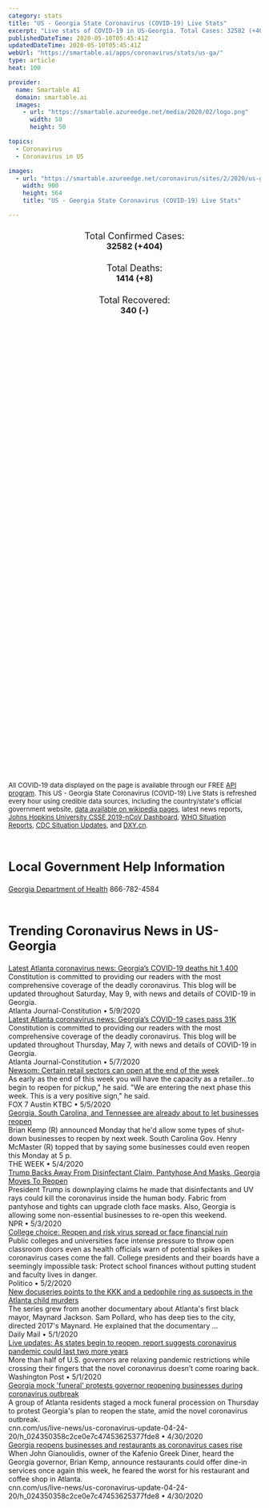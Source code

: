```yaml
---
category: stats
title: "US - Georgia State Coronavirus (COVID-19) Live Stats"
excerpt: "Live stats of COVID-19 in US-Georgia. Total Cases: 32582 (+404), Deaths: 1414 (+8), Recoveries: 340(-)."
publishedDateTime: 2020-05-10T05:45:41Z
updatedDateTime: 2020-05-10T05:45:41Z
webUrl: "https://smartable.ai/apps/coronavirus/stats/us-ga/"
type: article
heat: 100

provider:
  name: Smartable AI
  domain: smartable.ai
  images:
    - url: "https://smartable.azureedge.net/media/2020/02/logo.png"
      width: 50
      height: 50

topics:
  - Coronavirus
  - Coronavirus in US

images:
  - url: "https://smartable.azureedge.net/coronavirus/sites/2/2020/us-ga.jpg"
    width: 900
    height: 564
    title: "US - Georgia State Coronavirus (COVID-19) Live Stats"

---
```

<div class="total-stats" style="text-align: center;">
    <h3>
	    <div style="font-size: 18px; font-weight: 400;">Total Confirmed Cases:</div>
	    32582 (<span class='red'>+404</span>)
    </h3>
    <h3>
	    <div style="font-size: 18px; font-weight: 400;">Total Deaths:</div>
	    1414 (<span class='red'>+8</span>)
    </h3>
    <h3>
	    <div style="font-size: 18px; font-weight: 400;">Total Recovered:</div>
	    340 (-)
    </h3>
</div>

<script type="text/javascript" src="https://www.gstatic.com/charts/loader.js"></script>

<div id="time_series_chart" style="width: 100%; height: 400px;"></div>
<script type="text/javascript">
  google.charts.load('current', {'packages':['corechart']});
  google.charts.setOnLoadCallback(drawChart);
  function drawChart() {
    var data = google.visualization.arrayToDataTable([
      ['Date', 'Total Cases', 'Total Deaths', 'Total Recovered'],
      ['1/22/2020', 0, 0, 0],['1/23/2020', 0, 0, 0],['1/24/2020', 0, 0, 0],['1/25/2020', 0, 0, 0],['1/26/2020', 0, 0, 0],['1/27/2020', 0, 0, 0],['1/28/2020', 0, 0, 0],['1/29/2020', 0, 0, 0],['1/30/2020', 0, 0, 0],['1/31/2020', 0, 0, 0],['2/1/2020', 0, 0, 0],['2/2/2020', 0, 0, 0],['2/3/2020', 0, 0, 0],['2/4/2020', 0, 0, 0],['2/5/2020', 0, 0, 0],['2/6/2020', 0, 0, 0],['2/7/2020', 0, 0, 0],['2/8/2020', 0, 0, 0],['2/9/2020', 0, 0, 0],['2/10/2020', 0, 0, 0],['2/11/2020', 0, 0, 0],['2/12/2020', 0, 0, 0],['2/13/2020', 0, 0, 0],['2/14/2020', 0, 0, 0],['2/15/2020', 0, 0, 0],['2/16/2020', 0, 0, 0],['2/17/2020', 0, 0, 0],['2/18/2020', 0, 0, 0],['2/19/2020', 0, 0, 0],['2/20/2020', 0, 0, 0],['2/21/2020', 0, 0, 0],['2/22/2020', 0, 0, 0],['2/23/2020', 0, 0, 0],['2/24/2020', 0, 0, 0],['2/25/2020', 0, 0, 0],['2/26/2020', 0, 0, 0],['2/27/2020', 0, 0, 0],['2/28/2020', 0, 0, 0],['2/29/2020', 0, 0, 0],['3/1/2020', 0, 0, 0],['3/2/2020', 0, 0, 0],['3/3/2020', 2, 0, 0],['3/4/2020', 2, 0, 0],['3/5/2020', 2, 0, 0],['3/6/2020', 3, 0, 0],['3/7/2020', 5, 0, 0],['3/8/2020', 5, 0, 0],['3/9/2020', 10, 0, 0],['3/10/2020', 17, 0, 0],['3/11/2020', 23, 0, 0],['3/12/2020', 37, 1, 0],['3/13/2020', 42, 1, 0],['3/14/2020', 96, 1, 0],['3/15/2020', 112, 1, 0],['3/16/2020', 129, 1, 0],['3/17/2020', 169, 1, 0],['3/18/2020', 200, 3, 0],['3/19/2020', 291, 10, 0],['3/20/2020', 487, 14, 0],['3/21/2020', 557, 20, 0],['3/22/2020', 623, 25, 0],['3/23/2020', 805, 26, 0],['3/24/2020', 1099, 38, 0],['3/25/2020', 1381, 47, 0],['3/26/2020', 1777, 56, 0],['3/27/2020', 2204, 65, 0],['3/28/2020', 2450, 79, 0],['3/29/2020', 2687, 84, 0],['3/30/2020', 3035, 102, 0],['3/31/2020', 4119, 125, 0],['4/1/2020', 4750, 154, 0],['4/2/2020', 5445, 176, 0],['4/3/2020', 5968, 198, 0],['4/4/2020', 6384, 208, 0],['4/5/2020', 6743, 219, 0],['4/6/2020', 7559, 294, 0],['4/7/2020', 9157, 348, 0],['4/8/2020', 10190, 370, 0],['4/9/2020', 10886, 412, 0],['4/10/2020', 11860, 425, 0],['4/11/2020', 12262, 433, 340],['4/12/2020', 12551, 442, 340],['4/13/2020', 13622, 480, 340],['4/14/2020', 14571, 525, 340],['4/15/2020', 15260, 576, 340],['4/16/2020', 16367, 617, 340],['4/17/2020', 17428, 668, 340],['4/18/2020', 17834, 677, 340],['4/19/2020', 18287, 687, 340],['4/20/2020', 19391, 774, 340],['4/21/2020', 20158, 818, 340],['4/22/2020', 21103, 846, 340],['4/23/2020', 21884, 881, 340],['4/24/2020', 23197, 909, 340],['4/25/2020', 23216, 907, 340],['4/26/2020', 23481, 920, 340],['4/27/2020', 24225, 994, 340],['4/28/2020', 24854, 1036, 340],['4/29/2020', 25690, 1100, 340],['4/30/2020', 26264, 1135, 340],['5/1/2020', 27268, 1148, 340],['5/2/2020', 28332, 1180, 340],['5/3/2020', 28671, 1187, 340],['5/4/2020', 29493, 1253, 340],['5/5/2020', 29892, 1302, 340],['5/6/2020', 30740, 1335, 340],['5/7/2020', 31580, 1362, 340],['5/8/2020', 32178, 1406, 340],['5/9/2020', 32582, 1414, 340],
    ]);
    var options = {
      curveType: 'none',
      chartArea: {'width': '80%', 'height': '80%'},
      legend: { position: 'top' },
      lineWidth: 5,
      colors: ['#f60109', '#444444', '#81B71F']
    };
    var chart = new google.visualization.LineChart(document.getElementById('time_series_chart'));
    chart.draw(data, options);
  }
</script>

<div id="geo_chart" style="width: 100%; height: 500px;"></div>
<script type="text/javascript">
  google.charts.load('current', {
    'packages':['geochart'],
    'mapsApiKey': 'AIzaSyDk1HhVhLaveyKrUhhHZ5YwzIpEcbdal6U'
  });
  google.charts.setOnLoadCallback(drawRegionsMap);
  function drawRegionsMap() {
    var data = google.visualization.arrayToDataTable([
      ['LATITUDE', 'LONGITUDE', 'DESCRIPTION', 'Total Cases', 'Total Deaths'],
      [31.7642, -82.3508, "Appling", 92, 10],[31.5441, -82.4145, "Bacon", 41, 1],[31.3172, -84.3376, "Baker", 31, 2],[33.0523, -83.244, "Baldwin", 271, 12],[34.3095, -83.6381, "Banks", 36, 0],[33.9917, -83.7218, "Barrow", 197, 5],[34.266, 84.8151, "Bartow", 361, 32],[31.7135, -83.2515, "Ben Hill", 39, 0],[31.0729, -83.196, "Berrien", 19, 0],[32.8065, -83.6974, "Bibb", 384, 15],[30.9433, -83.5003, "Brooks", 64, 7],[31.9012, -81.3126, "Bryan", 59, 4],[32.5383, -81.9297, "Bulloch", 43, 2],[33.0909, -82.0146, "Burke", 103, 4],[33.2524, -83.903, "Butts", 172, 17],[31.4847, -84.5133, "Calhoun", 116, 5],[30.7985, -81.5628, "Camden", 36, 1],[32.3958, -82.0621, "Candler", 8, 0],[33.7305, -84.917, "Carroll", 393, 17],[34.9318, -85.246, "Catoosa", 53, 0],[30.7917, -82.0843, "Charlton", 17, 0],[32.1043, -81.2568, "Chatham", 299, 12],[32.347, -84.787, "Chattahoochee", 13, 0],[34.4835, -85.4776, "Chattooga", 16, 2],[34.2515, -84.4803, "Cherokee", 593, 17],[33.9666, -83.2815, "Clarke", 182, 13],[33.4773, -84.36, "Clayton", 901, 34],[30.6881, -82.5721, "Clinch", 17, 0],[33.8999, -84.5641, "Cobb", 2128, 116],[31.6248, -82.8877, "Coffee", 175, 9],[31.0683, -83.6236, "Colquitt", 207, 10],[33.4262, -82.3127, "Columbia", 179, 5],[31.0466, -83.3906, "Cook", 31, 1],[33.326, -84.6371, "Coweta", 265, 4],[31.9563, -83.7695, "Crisp", 182, 6],[34.4362, -84.1252, "Dawson", 75, 1],[30.8756, -84.4312, "Decatur", 109, 2],[33.7956, -84.2279, "DeKalb", 2489, 69],[32.1973, -83.1712, "Dodge", 32, 1],[32.1956, -83.7596, "Dooly", 141, 13],[31.4756, -84.101, "Dougherty", 1587, 126],[33.7811, -84.6486, "Douglas", 400, 11],[31.2988, -84.717, "Early", 226, 27],[32.3641, -81.3078, "Effingham", 38, 1],[34.8749, -84.2442, "Fannin", 34, 1],[33.4502, -84.4803, "Fayette", 195, 12],[37.5455, -82.7779, "Floyd", 157, 12],[34.2829, 85.2308, "Floyed", 1, 0],[34.2064, -84.1337, "Forsyth", 366, 10],[34.4953, -83.0975, "Franklin", 26, 1],[33.8034, -84.3963, "Fulton", 3385, 144],[34.6911, -84.484, "Gilmer", 95, 0],[31.145, -81.474, "Glynn", 72, 1],[34.4379, -84.6999, "Gordon", 121, 15],[33.6177, -83.0756, "Greene", 57, 5],[33.9191, -84.0167, "Gwinnett", 2403, 87],[34.5648, -83.5424, "Habersham", 386, 16],[34.3956, -83.6655, "Hall", 2002, 28],[33.7335, -85.2859, "Haralson", 32, 2],[32.7647, -84.8752, "Harris", 65, 2],[34.2859, -83.1097, "Hart", 16, 0],[33.3689, -85.1037, "Heard", 14, 1],[33.4399, -84.1508, "Henry", 593, 14],[32.6341, -83.6854, "Houston", 284, 15],[31.5987, -83.2499, "Irwin", 21, 1],[34.0933, -83.7617, "Jackson", 123, 3],[33.4007, -83.5884, "Jasper", 26, 0],[32.9149, -81.949, "Jenkins", 17, 1],[33.002, -83.5374, "Jones", 31, 0],[33.0508, -84.1527, "Lamar", 40, 2],[32.3835, -82.9917, "Laurens", 80, 1],[31.8128, 84.1435, "Lee", 339, 22],[31.7715, -81.6216, "Liberty", 43, 0],[33.7931, -82.4776, "Lincoln", 12, 0],[31.7096, -81.7457, "Long", 5, 0],[30.86, 83.2934, "Lowndes", 184, 4],[34.5302, -83.9796, "Lumpkin", 76, 2],[32.2997, -84.0246, "Macon", 82, 4],[34.1727, -83.293, "Madison", 29, 1],[32.887, -84.6781, "Meriwether", 65, 1],[31.1017, -84.6848, "Miller", 33, 0],[31.3804, -84.1592, "Mitchell", 350, 33],[33.0347, -83.938, "Monroe", 35, 4],[33.7378, -83.5149, "Morgan", 32, 0],[34.8282, -84.7657, "Murray", 46, 1],[32.51, -84.8771, "Muscogee", 364, 12],[33.5739, -83.894, "Newton", 252, 8],[33.9474, -83.5334, "Oconee", 67, 0],[33.8771, -84.771, "Paulding", 222, 10],[32.5522, -83.8817, "Peach", 62, 2],[34.5279, -84.4939, "Pickens", 33, 2],[31.4088, -82.1132, "Pierce", 65, 3],[33.0918, -84.4385, "Pike", 41, 2],[34.0132, -85.1479, "Polk", 65, 0],[32.2964, -83.4814, "Pulaski", 35, 1],[31.6717, -84.8903, "Randolph", 168, 21],[33.2906, -82.0994, "Richmond", 444, 16],[33.6645, -83.9967, "Rockdale", 230, 7],[32.238, -84.3089, "Schley", 16, 1],[31.0404, -84.8792, "Seminole", 34, 2],[33.2418, -84.2747, "Spalding", 232, 11],[34.5027, -83.1967, "Stephens", 91, 1],[32.0736, -84.2249, "Sumter", 399, 32],[32.2806, -82.1387, "Tattnall", 10, 0],[32.5982, -84.3786, "Taylor", 18, 2],[32.0635, -82.8968, "Telfair", 28, 0],[31.7199, -84.3477, "Terrell", 198, 21],[30.8394, -83.9783, "Thomas", 242, 26],[31.3389, -83.5949, "Tift", 152, 6],[32.1713, -82.3298, "Toombs", 40, 3],[33.1674, -84.9027, "Troup", 185, 5],[31.671, -83.6354, "Turner", 78, 12],[32.606, -83.246, "Twiggs", 8, 0],[32.9369, -84.3405, "Upson", 249, 24],[33.7455, -83.8502, "Walton", 151, 6],[31.2406, -82.3411, "Ware", 155, 13],[33.4626, -82.7055, "Warren", 15, 0],[32.9827, -82.8089, "Washington", 53, 2],[32.1469, -82.7798, "Wheeler", 5, 0],[34.6437, -83.7411, "White", 88, 2],[34.8497, -85.0395, "Whitfield", 149, 6],[33.8674, -82.742, "Wilkes", 27, 0],[31.5103, -83.7368, "Worth", 182, 13],[32.3875, -83.3523, "Bleckley", 28, 0],[31.5198, -84.8691, "Clay", 27, 3],[31.7221, -82.6967, "Jeff Davis", 24, 1],[33.1934, -82.5287, "Jefferson", 17, 1],[32.7265, -82.7197, "Johnson", 66, 2],[32.5789, -84.5516, "Talbot", 27, 1],[34.8741, -85.5096, "Dade", 17, 1],[34.9196, -83.3854, "Rabun", 14, 1],[30.8845, -84.3247, "Grady", 83, 4],[33.9103, -83.218, "Oglethorpe", 56, 4],[32.5214, -81.5331, "Screven", 17, 1],[32.0487, -84.798, "Stewart", 31, 0],[32.1084, -83.5029, "Wilcox", 95, 12],[32.8866, -83.3349, "Wilkinson", 41, 2],[32.5306, -82.592, "Emanuel", 23, 1],[34.9296, -85.294, "Walker", 64, 0],[33.2616, -83.2679, "Putnam", 55, 6],[34.8761, -83.9548, "Union", 34, 2],[31.041, -83.0748, "Lanier", 10, 2],[34.2051, -83.0309, "Elbert", 39, 0],[32.3188, -84.5177, "Marion", 42, 1],[34.9789, -83.554, "Towns", 22, 1],[31.6666, -82.0269, "Wayne", 13, 0],[32.7232, -83.996, "Crawford", 19, 0],[31.2065, -81.9814, "Brantley", 24, 2],[32.3782, -82.5945, "Treutlen", 5, 0],[31.3358, -83.0446, "Atkinson", 20, 1],[33.2767, -82.9704, "Hancock", 127, 3],[32.1882, -82.5699, "Montgomery", 4, 0],[32.1613, -81.9093, "Evans", 5, 0],[31.8485969, -84.981754, "Quitman", 8, 1],[33.7956441, -84.2278796, "Out of GA", 1108, 22],[30.7503289, -82.9501558, "Echols", 6, 0],[32.0129889, -84.564147, "Webster", 10, 2],[33.5258626, -82.5185837, "McDuffie", 50, 4],[31.4748147, -81.3839326, "McIntosh", 7, 0],[33.5697878, -82.8855961, "Taliaferro", 1, 0],[33.2422994, -82.6267345, "Glascock", 1, 1],
    ]);
    var options = {
      backgroundColor: {fill:'transparent',stroke:'#FFF' ,strokeWidth:0 }, 
      displayMode: 'markers',
      region: 'US-GA', 
      resolution: 'metros',
      colorAxis: {colors: ['#F27D81', '#f60109']},
      sizeAxis: {minSize:3,  maxSize:12},
    };
    var chart = new google.visualization.GeoChart(document.getElementById('geo_chart'));
    chart.draw(data, options);
  };
</script>

<div id="geo_table"></div>
<script type="text/javascript">
  google.charts.load('current', {'packages':['table']});
  google.charts.setOnLoadCallback(drawTable);
  function drawTable() {
    var data = new google.visualization.DataTable();
    data.addColumn('string', 'Location');
    data.addColumn('number', 'Total Cases');
    data.addColumn('number', 'New Cases');
    data.addColumn('number', 'Active Cases');
    data.addColumn('number', 'Total Deaths');
    data.addColumn('number', 'New Deaths');
    data.addColumn('number', 'Total Recovered');
    data.addRows([
      [{v:"Appling", f:"Appling"}, 92, 3, 82, 10, 0, 0],[{v:"Bacon", f:"Bacon"}, 41, 6, 40, 1, 0, 0],[{v:"Baker", f:"Baker"}, 31, 0, 29, 2, 0, 0],[{v:"Baldwin", f:"Baldwin"}, 271, 0, 259, 12, 0, 0],[{v:"Banks", f:"Banks"}, 36, 1, 36, 0, 0, 0],[{v:"Barrow", f:"Barrow"}, 197, 0, 192, 5, 0, 0],[{v:"Bartow", f:"Bartow"}, 361, 0, 329, 32, 0, 0],[{v:"Ben Hill", f:"Ben Hill"}, 39, 0, 39, 0, 0, 0],[{v:"Berrien", f:"Berrien"}, 19, 0, 19, 0, 0, 0],[{v:"Bibb", f:"Bibb"}, 384, 0, 369, 15, 0, 0],[{v:"Brooks", f:"Brooks"}, 64, 0, 57, 7, 0, 0],[{v:"Bryan", f:"Bryan"}, 59, 0, 55, 4, 0, 0],[{v:"Bulloch", f:"Bulloch"}, 43, 0, 41, 2, 0, 0],[{v:"Burke", f:"Burke"}, 103, 2, 99, 4, 0, 0],[{v:"Butts", f:"Butts"}, 172, 1, 155, 17, 0, 0],[{v:"Calhoun", f:"Calhoun"}, 116, 3, 111, 5, 0, 0],[{v:"Camden", f:"Camden"}, 36, 1, 35, 1, 0, 0],[{v:"Candler", f:"Candler"}, 8, 0, 8, 0, 0, 0],[{v:"Carroll", f:"Carroll"}, 393, 2, 376, 17, 0, 0],[{v:"Catoosa", f:"Catoosa"}, 53, 1, 53, 0, 0, 0],[{v:"Charlton", f:"Charlton"}, 17, 0, 17, 0, 0, 0],[{v:"Chatham", f:"Chatham"}, 299, 8, 287, 12, 0, 0],[{v:"Chattahoochee", f:"Chattahoochee"}, 13, 0, 13, 0, 0, 0],[{v:"Chattooga", f:"Chattooga"}, 16, 0, 14, 2, 0, 0],[{v:"Cherokee", f:"Cherokee"}, 593, 15, 576, 17, 0, 0],[{v:"Clarke", f:"Clarke"}, 182, 2, 169, 13, 0, 0],[{v:"Clayton", f:"Clayton"}, 901, 13, 867, 34, 0, 0],[{v:"Clinch", f:"Clinch"}, 17, 1, 17, 0, 0, 0],[{v:"Cobb", f:"Cobb"}, 2128, 56, 2012, 116, 3, 0],[{v:"Coffee", f:"Coffee"}, 175, 4, 166, 9, 0, 0],[{v:"Colquitt", f:"Colquitt"}, 207, 5, 197, 10, 0, 0],[{v:"Columbia", f:"Columbia"}, 179, 1, 174, 5, 0, 0],[{v:"Cook", f:"Cook"}, 31, 0, 30, 1, 0, 0],[{v:"Coweta", f:"Coweta"}, 265, 8, 261, 4, 0, 0],[{v:"Crisp", f:"Crisp"}, 182, 0, 176, 6, 0, 0],[{v:"Dawson", f:"Dawson"}, 75, 0, 74, 1, 0, 0],[{v:"Decatur", f:"Decatur"}, 109, 0, 107, 2, 0, 0],[{v:"DeKalb", f:"DeKalb"}, 2489, 44, 2420, 69, 0, 0],[{v:"Dodge", f:"Dodge"}, 32, 0, 31, 1, 0, 0],[{v:"Dooly", f:"Dooly"}, 141, 1, 128, 13, 0, 0],[{v:"Dougherty", f:"Dougherty"}, 1587, 4, 1121, 126, 0, 340],[{v:"Douglas", f:"Douglas"}, 400, 2, 389, 11, 0, 0],[{v:"Early", f:"Early"}, 226, 2, 199, 27, 0, 0],[{v:"Effingham", f:"Effingham"}, 38, 0, 37, 1, 0, 0],[{v:"Fannin", f:"Fannin"}, 34, 0, 33, 1, 0, 0],[{v:"Fayette", f:"Fayette"}, 195, 4, 183, 12, 0, 0],[{v:"Floyd", f:"Floyd"}, 157, 2, 145, 12, 0, 0],[{v:"Floyed", f:"Floyed"}, 1, 0, 1, 0, 0, 0],[{v:"Forsyth", f:"Forsyth"}, 366, 2, 356, 10, 0, 0],[{v:"Franklin", f:"Franklin"}, 26, 0, 25, 1, 0, 0],[{v:"Fulton", f:"Fulton"}, 3385, 68, 3241, 144, 0, 0],[{v:"Gilmer", f:"Gilmer"}, 95, 6, 95, 0, 0, 0],[{v:"Glynn", f:"Glynn"}, 72, 0, 71, 1, 0, 0],[{v:"Gordon", f:"Gordon"}, 121, 0, 106, 15, 0, 0],[{v:"Greene", f:"Greene"}, 57, 0, 52, 5, 0, 0],[{v:"Gwinnett", f:"Gwinnett"}, 2403, 80, 2316, 87, 0, 0],[{v:"Habersham", f:"Habersham"}, 386, 0, 370, 16, 0, 0],[{v:"Hall", f:"Hall"}, 2002, 5, 1974, 28, 0, 0],[{v:"Haralson", f:"Haralson"}, 32, 0, 30, 2, 0, 0],[{v:"Harris", f:"Harris"}, 65, 3, 63, 2, 0, 0],[{v:"Hart", f:"Hart"}, 16, 1, 16, 0, 0, 0],[{v:"Heard", f:"Heard"}, 14, 0, 13, 1, 0, 0],[{v:"Henry", f:"Henry"}, 593, 27, 579, 14, 0, 0],[{v:"Houston", f:"Houston"}, 284, 0, 269, 15, 0, 0],[{v:"Irwin", f:"Irwin"}, 21, 0, 20, 1, 0, 0],[{v:"Jackson", f:"Jackson"}, 123, 1, 120, 3, 0, 0],[{v:"Jasper", f:"Jasper"}, 26, 0, 26, 0, 0, 0],[{v:"Jenkins", f:"Jenkins"}, 17, 0, 16, 1, 0, 0],[{v:"Jones", f:"Jones"}, 31, 0, 31, 0, 0, 0],[{v:"Lamar", f:"Lamar"}, 40, 0, 38, 2, 0, 0],[{v:"Laurens", f:"Laurens"}, 80, 3, 79, 1, 0, 0],[{v:"Lee", f:"Lee"}, 339, 0, 317, 22, 0, 0],[{v:"Liberty", f:"Liberty"}, 43, 0, 43, 0, 0, 0],[{v:"Lincoln", f:"Lincoln"}, 12, 0, 12, 0, 0, 0],[{v:"Long", f:"Long"}, 5, 0, 5, 0, 0, 0],[{v:"Lowndes", f:"Lowndes"}, 184, 1, 180, 4, 0, 0],[{v:"Lumpkin", f:"Lumpkin"}, 76, 0, 74, 2, 0, 0],[{v:"Macon", f:"Macon"}, 82, 1, 78, 4, 1, 0],[{v:"Madison", f:"Madison"}, 29, 1, 28, 1, 0, 0],[{v:"Meriwether", f:"Meriwether"}, 65, 3, 64, 1, 0, 0],[{v:"Miller", f:"Miller"}, 33, 0, 33, 0, 0, 0],[{v:"Mitchell", f:"Mitchell"}, 350, 9, 317, 33, 0, 0],[{v:"Monroe", f:"Monroe"}, 35, 0, 31, 4, 0, 0],[{v:"Morgan", f:"Morgan"}, 32, 2, 32, 0, 0, 0],[{v:"Murray", f:"Murray"}, 46, 1, 45, 1, 0, 0],[{v:"Muscogee", f:"Muscogee"}, 364, 1, 352, 12, 0, 0],[{v:"Newton", f:"Newton"}, 252, 12, 244, 8, 0, 0],[{v:"Oconee", f:"Oconee"}, 67, 0, 67, 0, 0, 0],[{v:"Paulding", f:"Paulding"}, 222, 1, 212, 10, 0, 0],[{v:"Peach", f:"Peach"}, 62, 0, 60, 2, 0, 0],[{v:"Pickens", f:"Pickens"}, 33, 1, 31, 2, 0, 0],[{v:"Pierce", f:"Pierce"}, 65, 6, 62, 3, 0, 0],[{v:"Pike", f:"Pike"}, 41, 0, 39, 2, 0, 0],[{v:"Polk", f:"Polk"}, 65, 0, 65, 0, 0, 0],[{v:"Pulaski", f:"Pulaski"}, 35, 0, 34, 1, 0, 0],[{v:"Randolph", f:"Randolph"}, 168, 1, 147, 21, 1, 0],[{v:"Richmond", f:"Richmond"}, 444, 3, 428, 16, 0, 0],[{v:"Rockdale", f:"Rockdale"}, 230, 2, 223, 7, 0, 0],[{v:"Schley", f:"Schley"}, 16, 0, 15, 1, 0, 0],[{v:"Seminole", f:"Seminole"}, 34, 0, 32, 2, 0, 0],[{v:"Spalding", f:"Spalding"}, 232, 5, 221, 11, 0, 0],[{v:"Stephens", f:"Stephens"}, 91, 0, 90, 1, 0, 0],[{v:"Sumter", f:"Sumter"}, 399, 7, 367, 32, 0, 0],[{v:"Tattnall", f:"Tattnall"}, 10, 0, 10, 0, 0, 0],[{v:"Taylor", f:"Taylor"}, 18, 0, 16, 2, 0, 0],[{v:"Telfair", f:"Telfair"}, 28, 0, 28, 0, 0, 0],[{v:"Terrell", f:"Terrell"}, 198, 0, 177, 21, 0, 0],[{v:"Thomas", f:"Thomas"}, 242, 3, 216, 26, 0, 0],[{v:"Tift", f:"Tift"}, 152, 7, 146, 6, 0, 0],[{v:"Toombs", f:"Toombs"}, 40, 1, 37, 3, 0, 0],[{v:"Troup", f:"Troup"}, 185, 9, 180, 5, 0, 0],[{v:"Turner", f:"Turner"}, 78, 4, 66, 12, 0, 0],[{v:"Twiggs", f:"Twiggs"}, 8, 0, 8, 0, 0, 0],[{v:"Upson", f:"Upson"}, 249, 2, 225, 24, 0, 0],[{v:"Walton", f:"Walton"}, 151, 3, 145, 6, 1, 0],[{v:"Ware", f:"Ware"}, 155, 0, 142, 13, 0, 0],[{v:"Warren", f:"Warren"}, 15, 0, 15, 0, 0, 0],[{v:"Washington", f:"Washington"}, 53, 0, 51, 2, 0, 0],[{v:"Wheeler", f:"Wheeler"}, 5, 0, 5, 0, 0, 0],[{v:"White", f:"White"}, 88, 1, 86, 2, 0, 0],[{v:"Whitfield", f:"Whitfield"}, 149, 8, 143, 6, 0, 0],[{v:"Wilkes", f:"Wilkes"}, 27, 1, 27, 0, 0, 0],[{v:"Worth", f:"Worth"}, 182, 2, 169, 13, 0, 0],[{v:"Bleckley", f:"Bleckley"}, 28, 2, 28, 0, 0, 0],[{v:"Clay", f:"Clay"}, 27, 0, 24, 3, 0, 0],[{v:"Jeff Davis", f:"Jeff Davis"}, 24, 0, 23, 1, 0, 0],[{v:"Jefferson", f:"Jefferson"}, 17, 0, 16, 1, 0, 0],[{v:"Johnson", f:"Johnson"}, 66, 1, 64, 2, 0, 0],[{v:"Talbot", f:"Talbot"}, 27, 1, 26, 1, 0, 0],[{v:"Dade", f:"Dade"}, 17, 0, 16, 1, 0, 0],[{v:"Rabun", f:"Rabun"}, 14, 0, 13, 1, 0, 0],[{v:"Grady", f:"Grady"}, 83, 0, 79, 4, 0, 0],[{v:"Oglethorpe", f:"Oglethorpe"}, 56, 0, 52, 4, 0, 0],[{v:"Screven", f:"Screven"}, 17, 0, 16, 1, 0, 0],[{v:"Stewart", f:"Stewart"}, 31, 1, 31, 0, 0, 0],[{v:"Wilcox", f:"Wilcox"}, 95, 1, 83, 12, 0, 0],[{v:"Wilkinson", f:"Wilkinson"}, 41, 0, 39, 2, 0, 0],[{v:"Emanuel", f:"Emanuel"}, 23, 0, 22, 1, 1, 0],[{v:"Walker", f:"Walker"}, 64, 2, 64, 0, 0, 0],[{v:"Putnam", f:"Putnam"}, 55, 1, 49, 6, 0, 0],[{v:"Union", f:"Union"}, 34, 0, 32, 2, 0, 0],[{v:"Lanier", f:"Lanier"}, 10, 0, 8, 2, 1, 0],[{v:"Elbert", f:"Elbert"}, 39, 2, 39, 0, 0, 0],[{v:"Marion", f:"Marion"}, 42, 0, 41, 1, 0, 0],[{v:"Towns", f:"Towns"}, 22, 0, 21, 1, 0, 0],[{v:"Wayne", f:"Wayne"}, 13, 0, 13, 0, 0, 0],[{v:"Crawford", f:"Crawford"}, 19, 0, 19, 0, 0, 0],[{v:"Brantley", f:"Brantley"}, 24, 1, 22, 2, 0, 0],[{v:"Treutlen", f:"Treutlen"}, 5, 0, 5, 0, 0, 0],[{v:"Atkinson", f:"Atkinson"}, 20, 0, 19, 1, 0, 0],[{v:"Hancock", f:"Hancock"}, 127, 8, 124, 3, 0, 0],[{v:"Montgomery", f:"Montgomery"}, 4, 0, 4, 0, 0, 0],[{v:"Evans", f:"Evans"}, 5, 0, 5, 0, 0, 0],[{v:"Quitman", f:"Quitman"}, 8, 0, 7, 1, 0, 0],[{v:"Out of GA", f:"Out of GA"}, 1108, 19, 1086, 22, 0, 0],[{v:"Echols", f:"Echols"}, 6, 0, 6, 0, 0, 0],[{v:"Webster", f:"Webster"}, 10, 0, 8, 2, 0, 0],[{v:"McDuffie", f:"McDuffie"}, 50, 0, 46, 4, 0, 0],[{v:"McIntosh", f:"McIntosh"}, 7, 1, 7, 0, 0, 0],[{v:"Taliaferro", f:"Taliaferro"}, 1, 0, 1, 0, 0, 0],[{v:"Glascock", f:"Glascock"}, 1, 0, 0, 1, 0, 0],
    ]);
    data.setProperty(0, 0, 'style', 'min-width:100px');
    var table = new google.visualization.Table(document.getElementById('geo_table'));
    table.draw(data, {allowHtml: true, sortColumn: 2, sortAscending: false, width: '660px', height: '100%'});
  }
</script>

<span style="font-size: 13px">All COVID-19 data displayed on the page is available through our FREE <a href="https://developer.smartable.ai">API program</a>. This US - Georgia State Coronavirus (COVID-19) Live Stats is refreshed every hour using credible data sources, including the country/state's official government website, <a href="https://en.wikipedia.org/wiki/2019%E2%80%9320_coronavirus_pandemic" target="_blank">data available on wikipedia pages</a>, latest news reports, <a href="https://systems.jhu.edu/research/public-health/ncov/" target="_blank">Johns Hopkins University CSSE 2019-nCoV Dashboard</a>, <a href="https://www.who.int/emergencies/diseases/novel-coronavirus-2019/situation-reports" target="_blank">WHO Situation Reports</a>, <a href="https://www.cdc.gov/coronavirus/2019-ncov/index.html" target="_blank">CDC Situation Updates</a>, and <a href="https://ncov.dxy.cn/ncovh5/view/pneumonia" target="_blank">DXY.cn</a>.</span>

<h2 id="news" class="center" style="margin-top: 60px; font-size: 25px;">Local Government Help Information</h2>
<div class="info center">
<a href="https://dph.georgia.gov/" target="_blank">Georgia Department of Health</a> 866-782-4584
</div>
<h2 id="news" class="center" style="margin-top: 60px; font-size: 25px;">Trending Coronavirus News in US-Georgia</h2>
<div class="row">
<div class="col-md-6 col-sm-12">
  <div class="content-card">
	<a href="https://www.ajc.com/news/latest-atlanta-coronavirus-news-georgia-deaths-close-500/3uKLG9K7aYKCDN0LwwQKKP/"><div class="card-image" style="background-image: url(https://www.ajc.com/rf/image_medium/Pub/p11/AJC/2020/04/11/Videos/4883122.vpx)"></div></a>
	<div class="content">
		<div class="card-title"><a href="https://www.ajc.com/news/latest-atlanta-coronavirus-news-georgia-deaths-close-500/3uKLG9K7aYKCDN0LwwQKKP/">Latest Atlanta coronavirus news: Georgia’s COVID-19 deaths hit 1,400</a></div>
		<div class="card-excerpt">Constitution is committed to providing our readers with the most comprehensive coverage of the deadly coronavirus. This blog will be updated throughout Saturday, May 9, with news and details of COVID-19 in Georgia.</div>
		<div class="card-meta">
			<span class="card-provider">Atlanta Journal-Constitution</span> • <span class="card-date">5/9/2020</span>
		</div>
	</div>
  </div>
</div>
<div class="col-md-6 col-sm-12">
  <div class="content-card">
	<a href="https://www.ajc.com/news/latest-atlanta-coronavirus-news-georgia-deaths-close-500/3uKLG9K7aYKCDN0LwwQKKP/"><div class="card-image" style="background-image: url(https://www.ajc.com/rf/image_medium/Pub/p11/AJC/2020/04/11/Videos/4883122.vpx)"></div></a>
	<div class="content">
		<div class="card-title"><a href="https://www.ajc.com/news/latest-atlanta-coronavirus-news-georgia-deaths-close-500/3uKLG9K7aYKCDN0LwwQKKP/">Latest Atlanta coronavirus news: Georgia’s COVID-19 cases pass 31K</a></div>
		<div class="card-excerpt">Constitution is committed to providing our readers with the most comprehensive coverage of the deadly coronavirus. This blog will be updated throughout Thursday, May 7, with news and details of COVID-19 in Georgia.</div>
		<div class="card-meta">
			<span class="card-provider">Atlanta Journal-Constitution</span> • <span class="card-date">5/7/2020</span>
		</div>
	</div>
  </div>
</div>
<div class="col-md-6 col-sm-12">
  <div class="content-card">
	<a href="https://www.cnn.com/us/live-news/us-coronavirus-update-04-20-20/h_06bad25ee9de6c3be290f9f05ffc397f"><div class="card-image" style="background-image: url(https://cdn.cnn.com/cnnnext/dam/assets/200213175739-03-coronavirus-0213-super-tease.jpg)"></div></a>
	<div class="content">
		<div class="card-title"><a href="https://www.cnn.com/us/live-news/us-coronavirus-update-04-20-20/h_06bad25ee9de6c3be290f9f05ffc397f">Newsom: Certain retail sectors can open at the end of the week</a></div>
		<div class="card-excerpt">As early as the end of this week you will have the capacity as a retailer...to begin to reopen for pickup," he said. "We are entering the next phase this week. This is a very positive sign," he said.</div>
		<div class="card-meta">
			<span class="card-provider">FOX 7 Austin KTBC</span> • <span class="card-date">5/5/2020</span>
		</div>
	</div>
  </div>
</div>
<div class="col-md-6 col-sm-12">
  <div class="content-card">
	<a href="https://www.cnn.com/us/live-news/us-coronavirus-update-04-24-20/h_024350358c2ce0e7c47453625377fde8"><div class="card-image" style="background-image: url(https://cdn.cnn.com/cnnnext/dam/assets/200213175739-03-coronavirus-0213-super-tease.jpg)"></div></a>
	<div class="content">
		<div class="card-title"><a href="https://www.cnn.com/us/live-news/us-coronavirus-update-04-24-20/h_024350358c2ce0e7c47453625377fde8">Georgia, South Carolina, and Tennessee are already about to let businesses reopen</a></div>
		<div class="card-excerpt">Brian Kemp (R) announced Monday that he'd allow some types of shut-down businesses to reopen by next week. South Carolina Gov. Henry McMaster (R) topped that by saying some businesses could even reopen this Monday at 5 p.</div>
		<div class="card-meta">
			<span class="card-provider">THE WEEK</span> • <span class="card-date">5/4/2020</span>
		</div>
	</div>
  </div>
</div>
<div class="col-md-6 col-sm-12">
  <div class="content-card">
	<a href="https://www.cnn.com/us/live-news/us-coronavirus-update-04-24-20/h_024350358c2ce0e7c47453625377fde8"><div class="card-image" style="background-image: url(https://cdn.cnn.com/cnnnext/dam/assets/200213175739-03-coronavirus-0213-super-tease.jpg)"></div></a>
	<div class="content">
		<div class="card-title"><a href="https://www.cnn.com/us/live-news/us-coronavirus-update-04-24-20/h_024350358c2ce0e7c47453625377fde8">Trump Backs Away From Disinfectant Claim, Pantyhose And Masks, Georgia Moves To Reopen</a></div>
		<div class="card-excerpt">President Trump is downplaying claims he made that disinfectants and UV rays could kill the coronavirus inside the human body. Fabric from pantyhose and tights can upgrade cloth face masks. Also, Georgia is allowing some non-essential businesses to re-open this weekend.</div>
		<div class="card-meta">
			<span class="card-provider">NPR</span> • <span class="card-date">5/3/2020</span>
		</div>
	</div>
  </div>
</div>
<div class="col-md-6 col-sm-12">
  <div class="content-card">
	<a href="https://www.cnn.com/us/live-news/us-coronavirus-update-04-23-20/h_25a4075222bd2f41fed26b79d41f47f6"><div class="card-image" style="background-image: url(https://cdn.cnn.com/cnnnext/dam/assets/200213175739-03-coronavirus-0213-super-tease.jpg)"></div></a>
	<div class="content">
		<div class="card-title"><a href="https://www.cnn.com/us/live-news/us-coronavirus-update-04-23-20/h_25a4075222bd2f41fed26b79d41f47f6">College choice: Reopen and risk virus spread or face financial ruin</a></div>
		<div class="card-excerpt">Public colleges and universities face intense pressure to throw open classroom doors even as health officials warn of potential spikes in coronavirus cases come the fall. College presidents and their boards have a seemingly impossible task: Protect school finances without putting student and faculty lives in danger.</div>
		<div class="card-meta">
			<span class="card-provider">Politico</span> • <span class="card-date">5/2/2020</span>
		</div>
	</div>
  </div>
</div>
<div class="col-md-6 col-sm-12">
  <div class="content-card">
	<a href="https://www.ajc.com/news/local-govt--politics/atlanta-mayor-spends-million-isolate-virus-infected-homeless/RxpdsdVjGf0OxGZfCCSCqI/"><div class="card-image" style="background-image: url(https://www.ajc.com/rf/image_medium/Pub/p11/AJC/2020/04/09/Images/newsEngin.25577702_061719_klb_speech_05.jpg)"></div></a>
	<div class="content">
		<div class="card-title"><a href="https://www.ajc.com/news/local-govt--politics/atlanta-mayor-spends-million-isolate-virus-infected-homeless/RxpdsdVjGf0OxGZfCCSCqI/">New docuseries points to the KKK and a pedophile ring as suspects in the Atlanta child murders</a></div>
		<div class="card-excerpt">The series grew from another documentary about Atlanta's first black mayor, Maynard Jackson. Sam Pollard, who has deep ties to the city, directed 2017's Maynard. He explained that the documentary ...</div>
		<div class="card-meta">
			<span class="card-provider">Daily Mail</span> • <span class="card-date">5/1/2020</span>
		</div>
	</div>
  </div>
</div>
<div class="col-md-6 col-sm-12">
  <div class="content-card">
	<a href="https://www.cnn.com/us/live-news/us-coronavirus-update-04-23-20/h_25a4075222bd2f41fed26b79d41f47f6"><div class="card-image" style="background-image: url(https://cdn.cnn.com/cnnnext/dam/assets/200213175739-03-coronavirus-0213-super-tease.jpg)"></div></a>
	<div class="content">
		<div class="card-title"><a href="https://www.cnn.com/us/live-news/us-coronavirus-update-04-23-20/h_25a4075222bd2f41fed26b79d41f47f6">Live updates: As states begin to reopen, report suggests coronavirus pandemic could last two more years</a></div>
		<div class="card-excerpt">More than half of U.S. governors are relaxing pandemic restrictions while crossing their fingers that the novel coronavirus doesn’t come roaring back.</div>
		<div class="card-meta">
			<span class="card-provider">Washington Post</span> • <span class="card-date">5/1/2020</span>
		</div>
	</div>
  </div>
</div>
<div class="col-md-6 col-sm-12">
  <div class="content-card">
	<a href="https://www.cnn.com/us/live-news/us-coronavirus-update-04-24-20/h_024350358c2ce0e7c47453625377fde8"><div class="card-image" style="background-image: url(https://cdn.cnn.com/cnnnext/dam/assets/200213175739-03-coronavirus-0213-super-tease.jpg)"></div></a>
	<div class="content">
		<div class="card-title"><a href="https://www.cnn.com/us/live-news/us-coronavirus-update-04-24-20/h_024350358c2ce0e7c47453625377fde8">Georgia mock 'funeral' protests governor reopening businesses during coronavirus outbreak</a></div>
		<div class="card-excerpt">A group of Atlanta residents staged a mock funeral procession on Thursday to protest Georgia's plan to reopen the state, amid the novel coronavirus outbreak.</div>
		<div class="card-meta">
			<span class="card-provider">cnn.com/us/live-news/us-coronavirus-update-04-24-20/h_024350358c2ce0e7c47453625377fde8</span> • <span class="card-date">4/30/2020</span>
		</div>
	</div>
  </div>
</div>
<div class="col-md-6 col-sm-12">
  <div class="content-card">
	<a href="https://www.cnn.com/us/live-news/us-coronavirus-update-04-24-20/h_024350358c2ce0e7c47453625377fde8"><div class="card-image" style="background-image: url(https://cdn.cnn.com/cnnnext/dam/assets/200213175739-03-coronavirus-0213-super-tease.jpg)"></div></a>
	<div class="content">
		<div class="card-title"><a href="https://www.cnn.com/us/live-news/us-coronavirus-update-04-24-20/h_024350358c2ce0e7c47453625377fde8">Georgia reopens businesses and restaurants as coronavirus cases rise</a></div>
		<div class="card-excerpt">When John Gianoulidis, owner of the Kafenio Greek Diner, heard the Georgia governor, Brian Kemp, announce restaurants could offer dine-in services once again this week, he feared the worst for his restaurant and coffee shop in Atlanta.</div>
		<div class="card-meta">
			<span class="card-provider">cnn.com/us/live-news/us-coronavirus-update-04-24-20/h_024350358c2ce0e7c47453625377fde8</span> • <span class="card-date">4/30/2020</span>
		</div>
	</div>
  </div>
</div>

</div>

